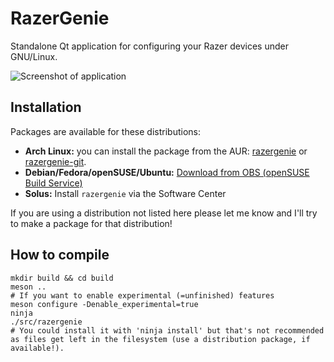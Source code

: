 # RazerGenie

Standalone Qt application for configuring your Razer devices under GNU/Linux.

![Screenshot of application](https://z3ntu.github.io/RazerGenie/screenshots/mainwindow.png)

## Installation
Packages are available for these distributions:
* **Arch Linux:** you can install the package from the AUR: [razergenie](https://aur.archlinux.org/packages/razergenie/) or [razergenie-git](https://aur.archlinux.org/packages/razergenie-git/).
* **Debian/Fedora/openSUSE/Ubuntu:** [Download from OBS (openSUSE Build Service)](https://software.opensuse.org//download.html?project=hardware%3Arazer&package=razergenie)
* **Solus:** Install `razergenie` via the Software Center

If you are using a distribution not listed here please let me know and I'll try to make a package for that distribution!

## How to compile
```
mkdir build && cd build
meson ..
# If you want to enable experimental (=unfinished) features
meson configure -Denable_experimental=true
ninja
./src/razergenie
# You could install it with 'ninja install' but that's not recommended as files get left in the filesystem (use a distribution package, if available!).
```

